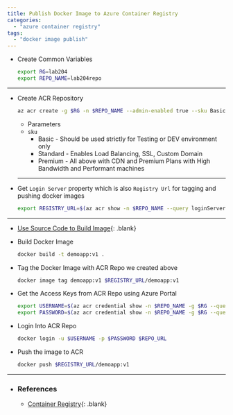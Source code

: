 ```yaml
---
title: Publish Docker Image to Azure Container Registry
categories: 
  - "azure container registry"
tags:
  - "docker image publish"
---
```


- Create Common Variables
  ```bash
  export RG=lab204
  export REPO_NAME=lab204repo
  ```
---
- Create ACR Repository
  ```bash
  az acr create -g $RG -n $REPO_NAME --admin-enabled true --sku Basic 
  ```
    - Parameters
    - `sku` 
      - Basic - Should be used strictly for Testing or DEV environment only
      - Standard - Enables Load Balancing, SSL, Custom Domain
      - Premium - All above with CDN and Premium Plans with High Bandwidth and Performant machines
      
    ---
- Get `Login Server` property which is also `Registry Url` for tagging and pushing docker images
  ```bash
  export REGISTRY_URL=$(az acr show -n $REPO_NAME --query loginServer -o tsv)
  ```
---
- [Use Source Code to Build Image](https://github.com/guptanikx/azure-hack/tree/main/DeployableApps/dotnet/Labs.DockerLinuxApp){: .blank}

- Build Docker Image
  ```bash
  docker build -t demoapp:v1 .
  ```

- Tag the Docker Image with ACR Repo we created above
  ```bash
  docker image tag demoapp:v1 $REGISTRY_URL/demoapp:v1
  ```

- Get the Access Keys from ACR Repo using Azure Portal
  ```bash
  export USERNAME=$(az acr credential show -n $REPO_NAME -g $RG --query username)
  export PASSWORD=$(az acr credential show -n $REPO_NAME -g $RG --query passwords[0].value)
  ```

- Login Into ACR Repo
  ```bash
  docker login -u $USERNAME -p $PASSWORD $REPO_URL
  ```

- Push the image to ACR
  ```bash
  docker push $REGISTRY_URL/demoapp:v1
  ```

---

- ### References
  - [Container Registry](https://learn.microsoft.com/en-us/azure/container-registry/){: .blank}
